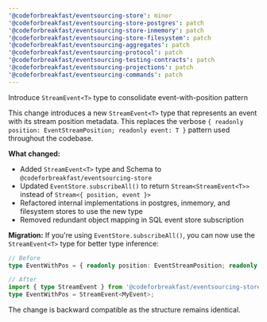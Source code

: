 ```yaml
---
'@codeforbreakfast/eventsourcing-store': minor
'@codeforbreakfast/eventsourcing-store-postgres': patch
'@codeforbreakfast/eventsourcing-store-inmemory': patch
'@codeforbreakfast/eventsourcing-store-filesystem': patch
'@codeforbreakfast/eventsourcing-aggregates': patch
'@codeforbreakfast/eventsourcing-protocol': patch
'@codeforbreakfast/eventsourcing-testing-contracts': patch
'@codeforbreakfast/eventsourcing-projections': patch
'@codeforbreakfast/eventsourcing-commands': patch
---
```


Introduce `StreamEvent<T>` type to consolidate event-with-position pattern

This change introduces a new `StreamEvent<T>` type that represents an event with its stream position metadata. This replaces the verbose `{ readonly position: EventStreamPosition; readonly event: T }` pattern used throughout the codebase.

**What changed:**

- Added `StreamEvent<T>` type and Schema to `@codeforbreakfast/eventsourcing-store`
- Updated `EventStore.subscribeAll()` to return `Stream<StreamEvent<T>>` instead of `Stream<{ position, event }>`
- Refactored internal implementations in postgres, inmemory, and filesystem stores to use the new type
- Removed redundant object mapping in SQL event store subscription

**Migration:**
If you're using `EventStore.subscribeAll()`, you can now use the `StreamEvent<T>` type for better type inference:

```typescript
// Before
type EventWithPos = { readonly position: EventStreamPosition; readonly event: MyEvent };

// After
import { type StreamEvent } from '@codeforbreakfast/eventsourcing-store';
type EventWithPos = StreamEvent<MyEvent>;
```

The change is backward compatible as the structure remains identical.
